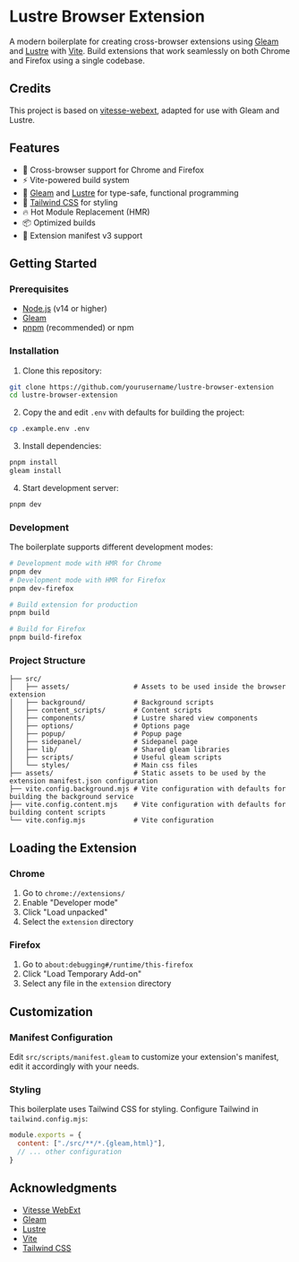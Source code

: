 # Lustre Browser Extension

A modern boilerplate for creating cross-browser extensions using [Gleam](https://gleam.run) and [Lustre](https://lustre.build) with [Vite](https://vitejs.dev). Build extensions that work seamlessly on both Chrome and Firefox using a single codebase.

## Credits

This project is based on [vitesse-webext](https://github.com/antfu/vitesse-webext), adapted for use with Gleam and Lustre.

## Features

- 🚀 Cross-browser support for Chrome and Firefox
- ⚡️ Vite-powered build system
- 🌟 [Gleam](https://gleam.run) and [Lustre](https://lustre.build) for type-safe, functional programming
- 🎨 [Tailwind CSS](https://tailwindcss.com) for styling
- 🔥 Hot Module Replacement (HMR)
- 📦 Optimized builds
- 🧩 Extension manifest v3 support

## Getting Started

### Prerequisites

- [Node.js](https://nodejs.org/) (v14 or higher)
- [Gleam](https://gleam.run/getting-started/installing/)
- [pnpm](https://pnpm.io/installation) (recommended) or npm

### Installation

1. Clone this repository:
```bash
git clone https://github.com/yourusername/lustre-browser-extension
cd lustre-browser-extension
```

2. Copy the and edit `.env` with defaults for building the project:
```bash
cp .example.env .env
```

3. Install dependencies:
```bash
pnpm install
gleam install
```

4. Start development server:
```bash
pnpm dev
```

### Development

The boilerplate supports different development modes:

```bash
# Development mode with HMR for Chrome
pnpm dev
# Development mode with HMR for Firefox
pnpm dev-firefox

# Build extension for production
pnpm build

# Build for Firefox
pnpm build-firefox
```

### Project Structure

```
├── src/
│   ├── assets/                # Assets to be used inside the browser extension
│   ├── background/            # Background scripts
│   ├── content_scripts/       # Content scripts
│   ├── components/            # Lustre shared view components
│   ├── options/               # Options page
│   ├── popup/                 # Popup page
│   ├── sidepanel/             # Sidepanel page
│   ├── lib/                   # Shared gleam libraries
│   ├── scripts/               # Useful gleam scripts
│   └── styles/                # Main css files
├── assets/                    # Static assets to be used by the extension manifest.json configuration
├── vite.config.background.mjs # Vite configuration with defaults for building the background service
├── vite.config.content.mjs    # Vite configuration with defaults for building content scripts
└── vite.config.mjs            # Vite configuration
```

## Loading the Extension

### Chrome

1. Go to `chrome://extensions/`
2. Enable "Developer mode"
3. Click "Load unpacked"
4. Select the `extension` directory

### Firefox

1. Go to `about:debugging#/runtime/this-firefox`
2. Click "Load Temporary Add-on"
3. Select any file in the `extension` directory

## Customization

### Manifest Configuration

Edit `src/scripts/manifest.gleam` to customize your extension's manifest, edit it accordingly with your needs.

### Styling

This boilerplate uses Tailwind CSS for styling. Configure Tailwind in `tailwind.config.mjs`:

```javascript
module.exports = {
  content: ["./src/**/*.{gleam,html}"],
  // ... other configuration
}
```

## Acknowledgments

- [Vitesse WebExt](https://github.com/antfu/vitesse-webext)
- [Gleam](https://gleam.run)
- [Lustre](https://lustre.build)
- [Vite](https://vitejs.dev)
- [Tailwind CSS](https://tailwindcss.com)
